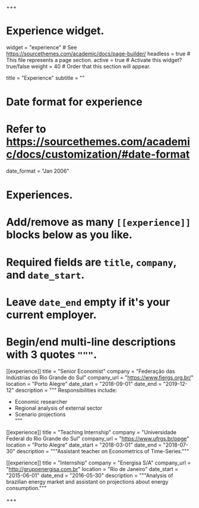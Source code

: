 +++
# Experience widget.
widget = "experience"  # See https://sourcethemes.com/academic/docs/page-builder/
headless = true  # This file represents a page section.
active = true  # Activate this widget? true/false
weight = 40  # Order that this section will appear.

title = "Experience"
subtitle = ""

# Date format for experience
#   Refer to https://sourcethemes.com/academic/docs/customization/#date-format
date_format = "Jan 2006"

# Experiences.
#   Add/remove as many `[[experience]]` blocks below as you like.
#   Required fields are `title`, `company`, and `date_start`.
#   Leave `date_end` empty if it's your current employer.
#   Begin/end multi-line descriptions with 3 quotes `"""`.
[[experience]]
  title = "Senior Economist"
  company = "Federação das Indústrias do Rio Grande do Sul"
  company_url = "https://www.fiergs.org.br/"
  location = "Porto Alegre"
  date_start = "2018-09-01"
  date_end = "2019-12-12"
  description = """
  Responsibilities include:
  
  * Economic researcher
  * Regional analysis of external sector
  * Scenario projections   
  """

[[experience]]
  title = "Teaching Internship"
  company = "Universidade Federal do Rio Grande do Sul"
  company_url = "https://www.ufrgs.br/ppge"
  location = "Porto Alegre"
  date_start = "2018-03-01"
  date_end = "2018-07-30"
  description = """Assistant teacher on Econometrics of Time-Series."""




[[experience]]
  title = "Internship"
  company = "Energisa S/A"
  company_url = "http://grupoenergisa.com.br"
  location = "Rio de Janeiro"
  date_start = "2015-06-01"
  date_end = "2016-05-30"
  description = """Analysis of brazilian energy market and assistant on projections about energy consumption."""

+++
